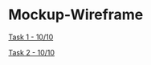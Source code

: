 # Mockup-Wireframe

[Task 1 - 10/10](https://miro.com/app/board/uXjVPPXZvXg=/?share_link_id=7685884097)

[Task 2 - 10/10](https://miro.com/app/board/uXjVPOhGo04=/?share_link_id=284601607246)
